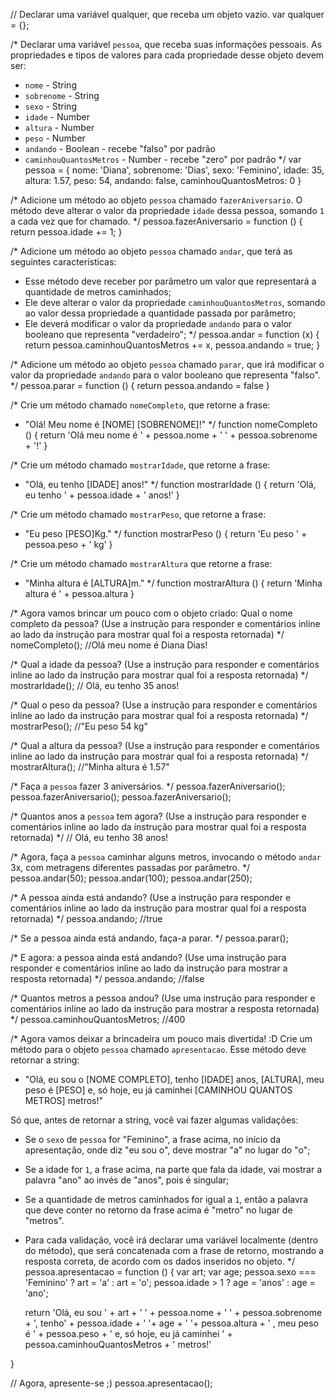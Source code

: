 
// Declarar uma variável qualquer, que receba um objeto vazio.
var qualquer = {};

/*
Declarar uma variável `pessoa`, que receba suas informações pessoais.
As propriedades e tipos de valores para cada propriedade desse objeto devem ser:
- `nome` - String
- `sobrenome` - String
- `sexo` - String
- `idade` - Number
- `altura` - Number
- `peso` - Number
- `andando` - Boolean - recebe "falso" por padrão
- `caminhouQuantosMetros` - Number - recebe "zero" por padrão
*/
var pessoa = {
	nome: 'Diana',
	sobrenome: 'Dias',
	sexo: 'Feminino',
	idade: 35,
	altura: 1.57,
	peso: 54,
	andando: false,
	caminhouQuantosMetros: 0
}

/*
Adicione um método ao objeto `pessoa` chamado `fazerAniversario`. O método deve
alterar o valor da propriedade `idade` dessa pessoa, somando `1` a cada vez que
for chamado.
*/
pessoa.fazerAniversario = function () {
	return pessoa.idade += 1;
}

/*
Adicione um método ao objeto `pessoa` chamado `andar`, que terá as seguintes
características:
- Esse método deve receber por parâmetro um valor que representará a quantidade
de metros caminhados;
- Ele deve alterar o valor da propriedade `caminhouQuantosMetros`, somando ao
valor dessa propriedade a quantidade passada por parâmetro;
- Ele deverá modificar o valor da propriedade `andando` para o valor
booleano que representa "verdadeiro";
*/
pessoa.andar = function (x) {
	return pessoa.caminhouQuantosMetros += x, pessoa.andando = true;
}

/*
Adicione um método ao objeto `pessoa` chamado `parar`, que irá modificar o valor
da propriedade `andando` para o valor booleano que representa "falso".
*/
pessoa.parar = function () {
	return pessoa.andando = false
}

/*
Crie um método chamado `nomeCompleto`, que retorne a frase:
- "Olá! Meu nome é [NOME] [SOBRENOME]!"
*/
function nomeCompleto () {
	return 'Olá meu nome é ' + pessoa.nome + ' ' + pessoa.sobrenome + '!'
}

/*
Crie um método chamado `mostrarIdade`, que retorne a frase:
- "Olá, eu tenho [IDADE] anos!"
*/
function mostrarIdade () {
	return 'Olá, eu tenho ' + pessoa.idade + ' anos!'
}

/*
Crie um método chamado `mostrarPeso`, que retorne a frase:
- "Eu peso [PESO]Kg."
*/
function mostrarPeso () {
	return 'Eu peso ' + pessoa.peso + ' kg'
}

/*
Crie um método chamado `mostrarAltura` que retorne a frase:
- "Minha altura é [ALTURA]m."
*/
function mostrarAltura () {
	return 'Minha altura é  ' + pessoa.altura 
}

/*
Agora vamos brincar um pouco com o objeto criado:
Qual o nome completo da pessoa? (Use a instrução para responder e comentários
inline ao lado da instrução para mostrar qual foi a resposta retornada)
*/
nomeCompleto(); //Olá meu nome é Diana Dias!

/*
Qual a idade da pessoa? (Use a instrução para responder e comentários
inline ao lado da instrução para mostrar qual foi a resposta retornada)
*/
mostrarIdade(); // Olá, eu tenho 35 anos!

/*
Qual o peso da pessoa? (Use a instrução para responder e comentários
inline ao lado da instrução para mostrar qual foi a resposta retornada)
*/
mostrarPeso(); //"Eu peso 54 kg"

/*
Qual a altura da pessoa? (Use a instrução para responder e comentários
inline ao lado da instrução para mostrar qual foi a resposta retornada)
*/
mostrarAltura(); //"Minha altura é  1.57"

/*
Faça a `pessoa` fazer 3 aniversários.
*/
pessoa.fazerAniversario();
pessoa.fazerAniversario();
pessoa.fazerAniversario();

/*
Quantos anos a `pessoa` tem agora? (Use a instrução para responder e
comentários inline ao lado da instrução para mostrar qual foi a resposta
retornada)
*/
// Olá, eu tenho 38 anos!

/*
Agora, faça a `pessoa` caminhar alguns metros, invocando o método `andar` 3x,
com metragens diferentes passadas por parâmetro.
*/
pessoa.andar(50);
pessoa.andar(100);
pessoa.andar(250);

/*
A pessoa ainda está andando? (Use a instrução para responder e comentários
inline ao lado da instrução para mostrar qual foi a resposta retornada)
*/
pessoa.andando; //true

/*
Se a pessoa ainda está andando, faça-a parar.
*/
pessoa.parar();

/*
E agora: a pessoa ainda está andando? (Use uma instrução para responder e
comentários inline ao lado da instrução para mostrar a resposta retornada)
*/
pessoa.andando; //false

/*
Quantos metros a pessoa andou? (Use uma instrução para responder e comentários
inline ao lado da instrução para mostrar a resposta retornada)
*/
pessoa.caminhouQuantosMetros; //400

/*
Agora vamos deixar a brincadeira um pouco mais divertida! :D
Crie um método para o objeto `pessoa` chamado `apresentacao`. Esse método deve
retornar a string:
- "Olá, eu sou o [NOME COMPLETO], tenho [IDADE] anos, [ALTURA], meu peso é [PESO] e, só hoje, eu já caminhei [CAMINHOU QUANTOS METROS] metros!"

Só que, antes de retornar a string, você vai fazer algumas validações:
- Se o `sexo` de `pessoa` for "Feminino", a frase acima, no início da
apresentação, onde diz "eu sou o", deve mostrar "a" no lugar do "o";
- Se a idade for `1`, a frase acima, na parte que fala da idade, vai mostrar a
palavra "ano" ao invés de "anos", pois é singular;
- Se a quantidade de metros caminhados for igual a `1`, então a palavra que
deve conter no retorno da frase acima é "metro" no lugar de "metros".
- Para cada validação, você irá declarar uma variável localmente (dentro do
método), que será concatenada com a frase de retorno, mostrando a resposta
correta, de acordo com os dados inseridos no objeto.
*/
pessoa.apresentacao = function () {
	var art;
	var age;
	pessoa.sexo === 'Feminino' ? art = 'a'  : art = 'o';
	pessoa.idade > 1 ?  age = 'anos' : age = 'ano';

	return 'Olá, eu sou ' +  art + ' ' +   pessoa.nome + ' ' + pessoa.sobrenome + ', tenho' + pessoa.idade  + ' '+ age  + ' '+ pessoa.altura + 
	' , meu peso é ' +  pessoa.peso + ' e, só hoje, eu já caminhei ' + pessoa.caminhouQuantosMetros + ' metros!'

}

// Agora, apresente-se ;)
pessoa.apresentacao();

